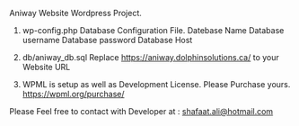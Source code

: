Aniway Website Wordpress Project.
1. wp-config.php Database Configuration File.
   Datebase Name
   Database username
   Database password
   Database Host
2. db/aniway_db.sql
   Replace https://aniway.dolphinsolutions.ca/ to your Website URL

3. WPML is setup as well as Development License.
   Please Purchase yours. https://wpml.org/purchase/

Please Feel free to contact with Developer at : shafaat.ali@hotmail.com
